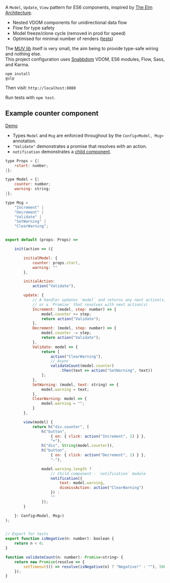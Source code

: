 
A `Model`, `Update`, `View` pattern for ES6 components, inspired by [The Elm Architecture](https://guide.elm-lang.org/architecture/).  

- Nested VDOM components for unidirectional data flow
- Flow for type safety
- Model freeze/clone cycle (removed in prod for speed)
- Optimised for minimal number of renders ([tests](https://github.com/robCrawford/es6-muv/blob/master/src/test/lib/muvSpec.js))

The [MUV lib](https://github.com/robCrawford/es6-muv/blob/master/src/js/lib/muv.js) itself is very small, the aim being to provide type-safe wiring and nothing else.  
This project configuration uses [Snabbdom](https://github.com/snabbdom/snabbdom) VDOM, ES6 modules, Flow, Sass, and Karma.  

```
npm install
gulp
```

Then visit: `http://localhost:8080`  

Run tests with `npm test`.  


Example counter component
-------------------------
[Demo](http://robcrawford.github.io/demos/es6-muv/)  

- Types `Model` and `Msg` are enforced throughout by the `Config<Model, Msg>` annotation.  
- `"Validate"` demonstrates a promise that resolves with an action.  
- `notification` demonstrates a [child component](https://github.com/robCrawford/es6-muv/blob/master/src/js/components/notification.js).  

```JavaScript
type Props = {|
    +start: number;
|};

type Model = {|
    counter: number;
    warning: string;
|};

type Msg =
    "Increment" |
    "Decrement" |
    "Validate" |
    "SetWarning" |
    "ClearWarning";


export default (props: Props) =>

    init(action => ({

        initialModel: {
            counter: props.start,
            warning: ""
        },

        initialAction:
            action("Validate"),

        update: {
            // A handler updates `model` and returns any next action(s),
            // or a `Promise` that resolves with next action(s)
            Increment: (model, step: number) => {
                model.counter += step;
                return action("Validate");
            },
            Decrement: (model, step: number) => {
                model.counter -= step;
                return action("Validate");
            },
            Validate: model => {
                return [
                    action("ClearWarning"),
                    // Async
                    validateCount(model.counter)
                        .then(text => action("SetWarning", text))
                ];
            },
            SetWarning: (model, text: string) => {
                model.warning = text;
            },
            ClearWarning: model => {
                model.warning = "";
            }
        },

        view(model) {
            return h("div.counter", [
                h("button",
                    { on: { click: action("Increment", 1) } },
                    "+"),
                h("div", String(model.counter)),
                h("button",
                    { on: { click: action("Decrement", 1) } },
                    "-"),

                model.warning.length ?
                    // Child component - `notification` module
                    notification({
                        text: model.warning,
                        dismissAction: action("ClearWarning")
                    }) :
                    ""
                ]);
        }

    }: Config<Model, Msg>)
);


// Export for tests
export function isNegative(n: number): boolean {
    return n < 0;
}

function validateCount(n: number): Promise<string> {
    return new Promise(resolve => {
        setTimeout(() => resolve(isNegative(n) ? "Negative!" : ""), 500);
    });
}
```
